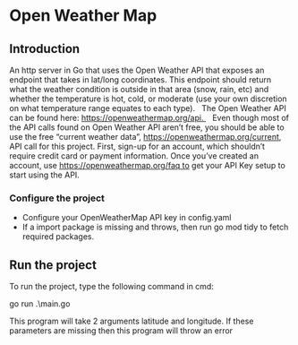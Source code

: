 
# Open Weather Map

## Introduction

An http server in Go that uses the Open Weather API that exposes an endpoint that takes in lat/long coordinates. This endpoint should return what the weather condition is outside in that area (snow, rain, etc) and whether the temperature is hot, cold, or moderate (use your own discretion on what temperature range equates to each type).
 
The Open Weather API can be found here: https://openweathermap.org/api. 
 
Even though most of the API calls found on Open Weather API aren’t free, you should be able to use the free “current weather data”, https://openweathermap.org/current, API call for this project. First, sign-up for an account, which shouldn’t require credit card or
payment information. Once you’ve created an account, use https://openweathermap.org/faq to get your API Key setup to start using the API.


### Configure the project

- Configure your OpenWeatherMap API key in config.yaml
- If a import package is missing and throws, then run go mod tidy to fetch required packages.

## Run the project

To run the project, type the following command in cmd:

go run .\main.go <lat> <lon>

This program will take 2 arguments latitude and longitude. If these parameters are missing then this program will throw an error
